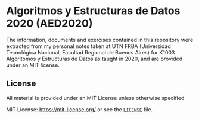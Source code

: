 # Algoritmos y Estructuras de Datos 2020 (AED2020)

The information, documents and exercises contained in this repository were extracted from my personal notes
taken at UTN FRBA (Universidad Tecnológica Nacional, Facultad Regional de Buenos Aires) for K1003 
Algoritomos y Estructuras de Datos as taught in 2020, and are provided under an MIT license.

## License

All material is provided under an MIT License unless otherwise specified.

MIT License: <https://mit-license.org/> or see the [`LICENSE`](https://github.com/rnsavinelli/aed/blob/master/LICENSE) file.
